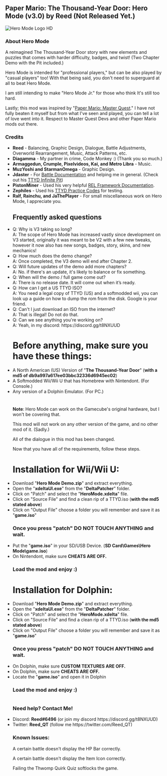 <h2><b>Paper Mario: The Thousand-Year Door: Hero Mode (v3.0) by Reed (Not Released Yet.)</b></font></h2>
<img src="https://user-images.githubusercontent.com/73142432/202832872-7ee15162-9e71-4da3-a16f-83d6c9320539.png" alt="Hero Mode Logo HD">

<h3><b>About Hero Mode</b></h3>

A reimagined The Thousand-Year Door story with new elements and puzzles that
comes with harder difficulty, badges, and twist! (Two Chapter Demo with the Pit included.)

Hero Mode is intended for "professional players," but can be also played by "casual players" too! 
With that being said, you don't need to superguard at all to beat Hero Mode. 

I am still intending to make "Hero Mode Jr." for those who think It's still too hard.

Lastly; this mod was inspired by "<a href="https://github.com/Brotenko/PMMasterQuest">Paper Mario: Master Quest</a>." I have not fully beaten it myself but from what I've seen and played, you can tell a lot of love went into it. Respect to Master Quest Devs and other Paper Mario mods out there.
<h3><b>Credits</b></h2>

<ul><li><b>Reed</b> - Balancing, Graphic Design, Dialogue, Battle Adjustments, Overworld Rearrangement, Music, Attack Patterns, etc.</li>

<li><b>Diagamma</b> - My partner in crime, Code Monkey :) (Thank you so much.)</li>

<li><b>Armaggedun, Crumple, Pixelvideos, Kai, and Metro Libra</b> - Music.</li>
  
<li><b>MuzYoshi and StarmanOmega</b> - Graphic Design.</li>
  
<li><b>Jdaster</b> - For <a href="https://github.com/jdaster64/ttyd-utils">Battle Documentation</a> and helping me in general. (Check out his <a href="https://github.com/jdaster64/ttyd-infinite-pit">TTYD Infinite Pit</a>)</li>  

<li><b>PistonMiner</b> - Used his very helpful <a href="https://github.com/PistonMiner/ttyd-tools">REL Framework Documentation</a>.</li>

<li><b>Zephiles</b> - Used his <a href="https://github.com/Zephiles/TTYD-Practice-Codes">TTYD Practice Codes</a> for testing.</li>

<li><b>Ralf, Rainchu, and JaThePlayer</b> - For small miscellaneous work on Hero Mode, I appreciate you.</li>  


<h2>Frequently asked questions</h2>

<li>Q: Why is V3 taking so long?</li> 
A: The scope of Hero Mode has increased vastly since development on V3 started, originally it was meant to be V2 with a few new tweaks, however it now also has new songs, badges, story, skins, and new mechanics!

  
<li>Q: How much does the demo change?</li>
A: Once completed, the V3 demo will end after Chapter 2.

  
<li>Q: Will future updates of the demo add more chapters?</li>
A: No. if there's an update, it's likely to balance or fix something.

  
<li>Q: When will the demo / full game come out?</li>
A: There is no release date. It will come out when it’s ready.
  
  
<li>Q: How can I get a US TTYD ISO?</li>
A: You need a legal copy of TTYD (US) and a softmodded wii, you can look up a guide on how to dump the rom from the disk. Google is your friend.

  
<li>Q: Can't I just download an ISO from the internet?</li>
A: That is illegal! Do not do that.
  
  
<li>Q: Can we see anything you're working on?</li>
A: Yeah, in my discord: https://discord.gg/t8NXUUD 
<h1></h1>


<h1>Before anything, make sure you have these things:</h1>

<li>A North American (US) Version of "<b>The Thousand-Year Door</b>" (<b>with a md5 of db9a997a617ee03bbc32336d6945ec02</b>)</li>
<li>A Softmodded Wii/Wii U that has Homebrew with Nintendont. (For Console.)</li>
<li>Any version of a Dolphin Emulator. (For PC.)</li>
<h1></h1>

<b>Note</b>: Hero Mode can work on the Gamecube's original hardware, but
I won't be covering that.

This mod will not work on any other version of the game, and no other mod of it. (Sadly.)

All of the dialogue in this mod has been changed.
  
Now that you have all of the requirements, follow these steps.

<b><h1>Installation for Wii/Wii U:</h1></b>

<li>Download "<b>Hero Mode Demo.zip</b>" and extract everything.</li>
<li>Open the "<b>xdeltaUI.exe</b>" from the "<b>DeltaPatcher</b>" folder.</li>
<li>Click on "Patch" and select the "<b>HeroMode.xdelta</b>" file.</li>
<li>Click on "Source File" and find a clean rip of a TTYD.iso (<b>with the md5 stated above</b>)</li>
<li>Click on "Output File" choose a folder you will remember and save it as "<b>game.iso</b>"

<h3>Once you press "patch" DO NOT TOUCH ANYTHING and wait.</h3>

<li>Put the "<b>game.iso</b>" in your SD/USB Device. (<b>SD Card\Games\Hero Mode\game.iso</b>)</li>
<li>On Nintendont, make sure <b>CHEATS ARE OFF.</b></li>

<h3>Load the mod and enjoy :)</h3>

<b><h1>Installation for Dolphin:</h1></b>

<li>Download "<b>Hero Mode Demo.zip</b>" and extract everything.</li>
<li>Open the "<b>xdeltaUI.exe</b>" from the "<b>DeltaPatcher</b>" folder.</li>
<li>Click on "Patch" and select the "<b>HeroMode.xdelta</b>" file.</li>
<li>Click on "Source File" and find a clean rip of a TTYD.iso (<b>with the md5 stated above</b>)</li>
<li>Click on "Output File" choose a folder you will remember and save it as "<b>game.iso</b>"

<h3>Once you press "patch" DO NOT TOUCH ANYTHING and wait.</h3>

<li>On Dolphin, make sure <b>CUSTOM TEXTURES ARE OFF.</b></li>
<li>On Dolphin, make sure <b>CHEATS ARE OFF.</b></li>
<li>Locate the "<b>game.iso</b>" and open it in Dolphin

<h3>Load the mod and enjoy :)</h3>
<h1></h1>
<h3><b>Need help? Contact Me!</b></h2>

<li>Discord: <b>Reed#6496</b> (or join my discord https://discord.gg/t8NXUUD)</li>

<li>Twitter: <b>Reed_QT</b> (follow me https://twitter.com/Reed_QT)</li>

<h3><b>Known Issues:</h3></b>
A certain battle doesn't display the HP Bar correctly.
  
A certain battle doesn't display the Item Icon correctly.  

Failing the Thwomp Quirk Quiz softlocks the game.
